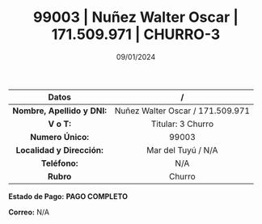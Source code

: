 ﻿---
title: 99003 | Nuñez Walter Oscar | 171.509.971 | CHURRO-3
date: 09/01/2024
draft: false
tags: ['mar del tuyu', 'titular', 'churro']
---

|          **Datos**          |  /  |
|:---------------------------:|:---:|
| **Nombre, Apellido y DNI:** | Nuñez Walter Oscar / 171.509.971 |
|          **V o T:**         | Titular: 3 Churro |
|      **Numero Único:**      | 99003 |
|  **Localidad y Dirección:** | Mar del Tuyú / N/A |
|        **Teléfono:**        | N/A |
|          **Rubro**          | Churro |

**Estado de Pago:** **PAGO COMPLETO**

**Correo:** N/A
